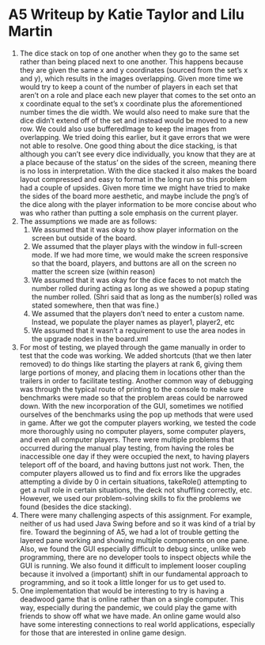 ﻿# A5 Writeup by Katie Taylor and Lilu Martin


1. The dice stack on top of one another when they go to the same set rather than being placed next to one another. This happens because they are given the same x and y coordinates (sourced from the set’s x and y), which results in the images overlapping. Given more time we would try to keep a count of the number of players in each set that aren’t on a role and place each new player that comes to the set onto an x coordinate equal to the set’s x coordinate plus the aforementioned number times the die width. We would also need to make sure that the dice didn’t extend off of the set and instead would be moved to a new row. We could also use bufferedImage to keep the images from overlapping. We tried doing this earlier, but it gave errors that we were not able to resolve. One good thing about the dice stacking, is that although you can’t see every dice individually, you know that they are at a place because of the status’ on the sides of the screen, meaning there is no loss in interpretation. With the dice stacked it also makes the board layout compressed and easy to format in the long run so this problem had a couple of upsides. 
Given more time we might have tried to make the sides of the board more aesthetic, and maybe include the png’s of the dice along with the player information to be more concise about who was who rather than putting a sole emphasis on the current player.
2. The assumptions we made are as follows:
   1. We assumed that it was okay to show player information on the screen but outside of the board.
   2. We assumed that the player plays with the window in full-screen mode. If we had more time, we would make the screen responsive so that the board, players, and buttons are all on the screen no matter the screen size (within reason)
   3. We assumed that it was okay for the dice faces to not match the number rolled during acting as long as we showed a popup stating the number rolled. (Shri said that as long as the number(s) rolled was stated somewhere, then that was fine.)
   4. We assumed that the players don’t need to enter a custom name. Instead, we populate the player names as player1, player2, etc
   5. We assumed that it wasn’t a requirement to use the area nodes in the upgrade nodes in the board.xml
3. For most of testing, we played through the game manually in order to test that the code was working. We added shortcuts (that we then later removed) to do things like starting the players at rank 6, giving them large portions of money, and placing them in locations other than the trailers in order to facilitate testing. Another common way of debugging was through the typical route of printing to the console to make sure benchmarks were made so that the problem areas could be narrowed down. With the new incorporation of the GUI, sometimes we notified ourselves of the benchmarks using the pop up methods that were used in game.
After we got the computer players working, we tested the code more thoroughly using no computer players, some computer players, and even all computer players. 
There were multiple problems that occurred during the manual play testing, from having the roles be inaccessible one day if they were occupied the next, to having players teleport off of the board, and having buttons just not work. Then, the computer players allowed us to find and fix errors like the upgrades attempting a divide by 0 in certain situations, takeRole() attempting to get a null role in certain situations, the deck not shuffling correctly, etc. However, we used our problem-solving skills to fix the problems we found (besides the dice stacking).
4. There were many challenging aspects of this assignment. For example, neither of us had used Java Swing before and so it was kind of a trial by fire. Toward the beginning of A5, we had a lot of trouble getting the layered pane working and showing multiple components on one pane. Also, we found the GUI especially difficult to debug since, unlike web programming, there are no developer tools to inspect objects while the GUI is running.
We also found it difficult to implement looser coupling because it involved a (important) shift in our fundamental approach to programming, and so it took a little longer for us to get used to.
5. One implementation that would be interesting to try is having a deadwood game that is online rather than on a single computer. This way, especially during the pandemic, we could play the game with friends to show off what we have made. An online game would also have some interesting connections to real world applications, especially for those that are interested in online game design.